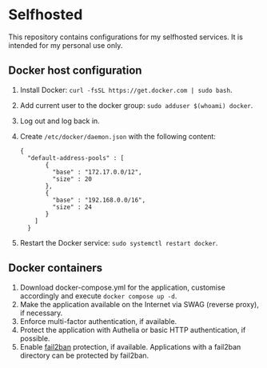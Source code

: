 # Selfhosted

This repository contains configurations for my selfhosted services. It is intended for my personal use only.

## Docker host configuration

1. Install Docker: `curl -fsSL https://get.docker.com | sudo bash`.
2. Add current user to the docker group: `sudo adduser $(whoami) docker`.
3. Log out and log back in.
4. Create `/etc/docker/daemon.json` with the following content:
   
   ```
   {
     "default-address-pools" : [
          {
            "base" : "172.17.0.0/12",
            "size" : 20
          },
          {
            "base" : "192.168.0.0/16",
            "size" : 24
          }
       ]
     }
   ```
   
6. Restart the Docker service: `sudo systemctl restart docker`.

## Docker containers

1. Download docker-compose.yml for the application, customise accordingly and execute `docker compose up -d`.
2. Make the application available on the Internet via SWAG (reverse proxy), if necessary.
3. Enforce multi-factor authentication, if available.
4. Protect the application with Authelia or basic HTTP authentication, if possible.
5. Enable [fail2ban](https://github.com/fail2ban/fail2ban) protection, if available. Applications with a fail2ban directory can be protected by fail2ban.

